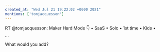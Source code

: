 ```yaml
---
created_at: "Wed Jul 21 19:22:02 +0000 2021"
mentions: ['tomjacquesson']
---
```


RT @tomjacquesson: Maker Hard Mode 👇
• SaaS
• Solo
• 1st time
• Kids
• ...

What would you add?